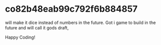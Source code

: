 # co82b48eab99c792f6b884857

will make it dice instead of numbers in the future.
Got i game to build in the future and will call it gods draft,

Happy Coding!
